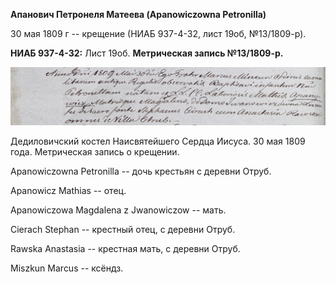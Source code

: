 **Апанович Петронеля Матеева (Apanowiczowna Petronilla)**

30 мая 1809 г -- крещение (НИАБ 937-4-32, лист 19об, №13/1809-р).

**НИАБ 937-4-32:** Лист 19об. **Метрическая запись №13/1809-р.**

![](./media/1d8779bd3441c642c1656d41b01372ee43343de3.png)

Дедиловичский костел Наисвятейшего Сердца Иисуса. 30 мая 1809 года.
Метрическая запись о крещении.

Apanowiczowna Petronilla -- дочь крестьян с деревни Отруб.

Apanowicz Mathias -- отец.

Apanowiczowa Magdalena z Jwanowiczow -- мать.

Cierach Stephan -- крестный отец, с деревни Отруб.

Rawska Anastasia -- крестная мать, с деревни Отруб.

Miszkun Marcus -- ксёндз.
